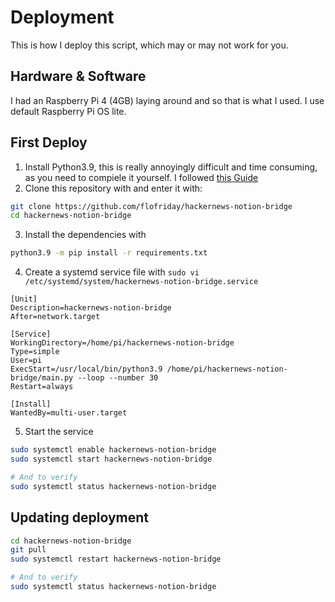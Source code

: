 # Deployment

This is how I deploy this script, which may or may not work for you.

## Hardware & Software

I had an Raspberry Pi 4 (4GB) laying around and so that is what I used. I use
default Raspberry Pi OS lite.

## First Deploy

1. Install Python3.9, this is really annoyingly difficult and time consuming,
   as you need to compiele it yourself. I followed [this Guide](https://itheo.tech/install-python-3-9-on-raspberry-pi)
2. Clone this repository with and enter it with:

```bash
git clone https://github.com/flofriday/hackernews-notion-bridge
cd hackernews-notion-bridge
```

3. Install the dependencies with

```bash
python3.9 -m pip install -r requirements.txt
```

4. Create a systemd service file with `sudo vi /etc/systemd/system/hackernews-notion-bridge.service`

```
[Unit]
Description=hackernews-notion-bridge
After=network.target

[Service]
WorkingDirectory=/home/pi/hackernews-notion-bridge
Type=simple
User=pi
ExecStart=/usr/local/bin/python3.9 /home/pi/hackernews-notion-bridge/main.py --loop --number 30
Restart=always

[Install]
WantedBy=multi-user.target
```

5. Start the service

```bash
sudo systemctl enable hackernews-notion-bridge
sudo systemctl start hackernews-notion-bridge

# And to verify
sudo systemctl status hackernews-notion-bridge
```

## Updating deployment

```bash
cd hackernews-notion-bridge
git pull
sudo systemctl restart hackernews-notion-bridge

# And to verify
sudo systemctl status hackernews-notion-bridge
```
